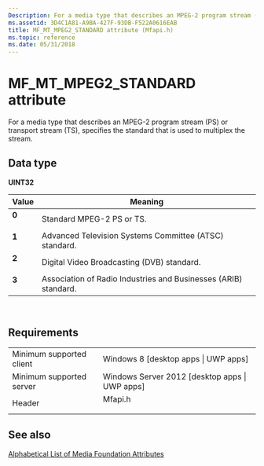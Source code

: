 ```yaml
---
Description: For a media type that describes an MPEG-2 program stream (PS) or transport stream (TS), specifies the standard that is used to multiplex the stream.
ms.assetid: 3D4C1A81-A9BA-427F-93DB-F522A0616EAB
title: MF_MT_MPEG2_STANDARD attribute (Mfapi.h)
ms.topic: reference
ms.date: 05/31/2018
---
```


# MF\_MT\_MPEG2\_STANDARD attribute

For a media type that describes an MPEG-2 program stream (PS) or transport stream (TS), specifies the standard that is used to multiplex the stream.

## Data type

**UINT32**



| Value                                                                                                | Meaning                                                                    |
|------------------------------------------------------------------------------------------------------|----------------------------------------------------------------------------|
| <span id="0"></span><dl> <dt>**0**</dt> </dl> | Standard MPEG-2 PS or TS.<br/>                                       |
| <span id="1"></span><dl> <dt>**1**</dt> </dl> | Advanced Television Systems Committee (ATSC) standard.<br/>          |
| <span id="2"></span><dl> <dt>**2**</dt> </dl> | Digital Video Broadcasting (DVB) standard.<br/>                      |
| <span id="3"></span><dl> <dt>**3**</dt> </dl> | Association of Radio Industries and Businesses (ARIB) standard.<br/> |



 

## Requirements



|                                     |                                                                                    |
|-------------------------------------|------------------------------------------------------------------------------------|
| Minimum supported client<br/> | Windows 8 \[desktop apps \| UWP apps\]<br/>                                  |
| Minimum supported server<br/> | Windows Server 2012 \[desktop apps \| UWP apps\]<br/>                        |
| Header<br/>                   | <dl> <dt>Mfapi.h</dt> </dl> |



## See also

<dl> <dt>

[Alphabetical List of Media Foundation Attributes](alphabetical-list-of-media-foundation-attributes.md)
</dt> </dl>

 

 




